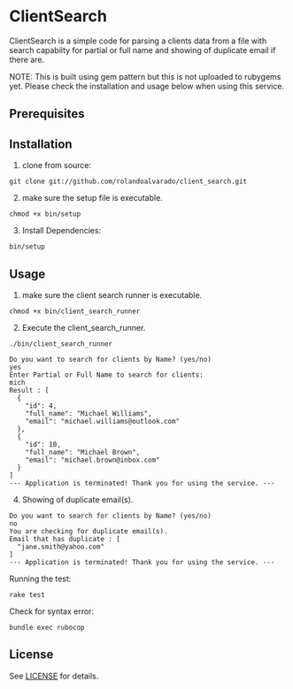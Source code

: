 # ClientSearch

ClientSearch is a simple code for parsing a clients data from a file with search capabilty for partial or full name and showing of duplicate email if there are.

NOTE: This is built using gem pattern but this is not uploaded to rubygems yet. Please check the installation and usage below when using this service.

## Prerequisites

## Installation

1. clone from source:
```
git clone git://github.com/rolandoalvarado/client_search.git
```
2. make sure the setup file is executable.
```
chmod +x bin/setup
```
3. Install Dependencies:
```
bin/setup
```

## Usage

1. make sure the client search runner is executable.
```
chmod +x bin/client_search_runner
```
2. Execute the client_search_runner.
```
./bin/client_search_runner
```
```
Do you want to search for clients by Name? (yes/no)
yes
Enter Partial or Full Name to search for clients:
mich
Result : [
  {
    "id": 4,
    "full_name": "Michael Williams",
    "email": "michael.williams@outlook.com"
  },
  {
    "id": 10,
    "full_name": "Michael Brown",
    "email": "michael.brown@inbox.com"
  }
]
--- Application is terminated! Thank you for using the service. ---
```
4. Showing of duplicate email(s).
```
Do you want to search for clients by Name? (yes/no)
no
You are checking for duplicate email(s).
Email that has duplicate : [
  "jane.smith@yahoo.com"
]
--- Application is terminated! Thank you for using the service. ---
```

Running the test:
```
rake test
```

Check for syntax error:
```
bundle exec rubocop
```

## License

See [LICENSE](LICENSE) for details.
